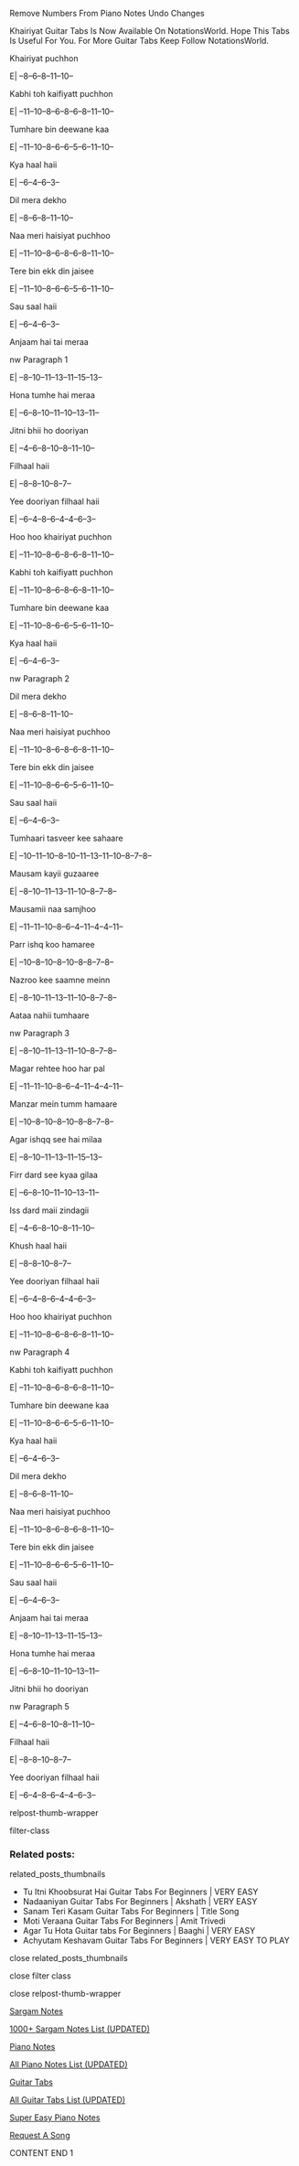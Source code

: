 
Remove Numbers From Piano Notes
Undo Changes

Khairiyat Guitar Tabs Is Now Available On NotationsWorld. Hope This Tabs Is Useful For You. For More Guitar Tabs Keep Follow NotationsWorld.

Khairiyat puchhon

E| –8–6–8–11–10–

Kabhi toh kaifiyatt puchhon

E| –11–10–8–6–8–6–8–11–10–

Tumhare bin deewane kaa

E| –11–10–8–6–6–5–6–11–10–

Kya haal haii

E| –6–4–6–3–

Dil mera dekho

E| –8–6–8–11–10–

Naa meri haisiyat puchhoo

E| –11–10–8–6–8–6–8–11–10–

Tere bin ekk din jaisee

E| –11–10–8–6–6–5–6–11–10–

Sau saal haii

E| –6–4–6–3–

Anjaam hai tai meraa

nw Paragraph 1

E| –8–10–11–13–11–15–13–

Hona tumhe hai meraa

E| –6–8–10–11–10–13–11–

Jitni bhii ho dooriyan

E| –4–6–8–10–8–11–10–

Filhaal haii

E| –8–8–10–8–7–

Yee dooriyan filhaal haii

E| –6–4–8–6–4–4–6–3–

Hoo hoo khairiyat puchhon

E| –11–10–8–6–8–6–8–11–10–

Kabhi toh kaifiyatt puchhon

E| –11–10–8–6–8–6–8–11–10–

Tumhare bin deewane kaa

E| –11–10–8–6–6–5–6–11–10–

Kya haal haii

E| –6–4–6–3–

nw Paragraph 2

Dil mera dekho

E| –8–6–8–11–10–

Naa meri haisiyat puchhoo

E| –11–10–8–6–8–6–8–11–10–

Tere bin ekk din jaisee

E| –11–10–8–6–6–5–6–11–10–

Sau saal haii

E| –6–4–6–3–

Tumhaari tasveer kee sahaare

E| –10–11–10–8–10–11–13–11–10–8–7–8–

Mausam kayii guzaaree

E| –8–10–11–13–11–10–8–7–8–

Mausamii naa samjhoo

E| –11–11–10–8–6–4–11–4–4–11–

Parr ishq koo hamaree

E| –10–8–10–8–10–8–8–7–8–

Nazroo kee saamne meinn

E| –8–10–11–13–11–10–8–7–8–

Aataa nahii tumhaare

nw Paragraph 3

E| –8–10–11–13–11–10–8–7–8–

Magar rehtee hoo har pal

E| –11–11–10–8–6–4–11–4–4–11–

Manzar mein tumm hamaare

E| –10–8–10–8–10–8–8–7–8–

Agar ishqq see hai milaa

E| –8–10–11–13–11–15–13–

Firr dard see kyaa gilaa

E| –6–8–10–11–10–13–11–

Iss dard maii zindagii

E| –4–6–8–10–8–11–10–

Khush haal haii

E| –8–8–10–8–7–

Yee dooriyan filhaal haii

E| –6–4–8–6–4–4–6–3–

Hoo hoo khairiyat puchhon

E| –11–10–8–6–8–6–8–11–10–

nw Paragraph 4

Kabhi toh kaifiyatt puchhon

E| –11–10–8–6–8–6–8–11–10–

Tumhare bin deewane kaa

E| –11–10–8–6–6–5–6–11–10–

Kya haal haii

E| –6–4–6–3–

Dil mera dekho

E| –8–6–8–11–10–

Naa meri haisiyat puchhoo

E| –11–10–8–6–8–6–8–11–10–

Tere bin ekk din jaisee

E| –11–10–8–6–6–5–6–11–10–

Sau saal haii

E| –6–4–6–3–

Anjaam hai tai meraa

E| –8–10–11–13–11–15–13–

Hona tumhe hai meraa

E| –6–8–10–11–10–13–11–

Jitni bhii ho dooriyan

nw Paragraph 5

E| –4–6–8–10–8–11–10–

Filhaal haii

E| –8–8–10–8–7–

Yee dooriyan filhaal haii

E| –6–4–8–6–4–4–6–3–

relpost-thumb-wrapper

filter-class

### Related posts:

related_posts_thumbnails

* Tu Itni Khoobsurat Hai Guitar Tabs For Beginners | VERY EASY
* Nadaaniyan Guitar Tabs For Beginners | Akshath | VERY EASY
* Sanam Teri Kasam Guitar Tabs For Beginners | Title Song
* Moti Veraana Guitar Tabs For Beginners | Amit Trivedi
* Agar Tu Hota Guitar tabs For Beginners | Baaghi | VERY EASY
* Achyutam Keshavam Guitar Tabs For Beginners | VERY EASY TO PLAY

close related_posts_thumbnails

close filter class

close relpost-thumb-wrapper

[Sargam Notes](https://www.notationsworld.com/sargam-notes.html)

[1000+ Sargam Notes List (UPDATED)](https://www.notationsworld.com/all-songs-list-sargam-notes.html)

[Piano Notes](https://www.notationsworld.com/piano-notes.html)

[All Piano Notes List (UPDATED)](https://www.notationsworld.com/all-songs-list-piano-notes.html)

[Guitar Tabs](https://www.notationsworld.com/guitar-tabs.html)

[All Guitar Tabs List (UPDATED)](https://www.notationsworld.com/all-songs-list-guitar-tabs.html)

[Super Easy Piano Notes](https://studywall.in/)

[Request A Song](https://www.notationsworld.com/request-a-song.html)

CONTENT END 1

